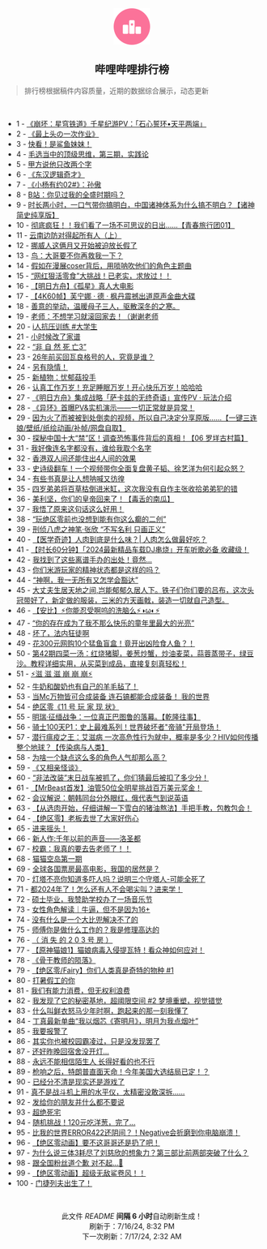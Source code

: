 <div align="center">
    <img src="./assets/icon_rank.png" alt="logo" />
    <h2>哔哩哔哩排行榜</h>
</div>

> 排行榜根据稿件内容质量，近期的数据综合展示，动态更新

<br />

<ul><li><span>1 - <a href=https://www.bilibili.com/BV1xE4m1R78a>《崩坏：星穹铁道》千星纪游PV：「石心誓环•天平两端」</a></span></li><li><span>2 - <a href=https://www.bilibili.com/BV1cf421z7ad>《最上头の一次作业》</a></span></li><li><span>3 - <a href=https://www.bilibili.com/BV1W1421k7gp>快看！是鲨鱼妹妹！</a></span></li><li><span>4 - <a href=https://www.bilibili.com/BV1cKbteyEGo>毛选当中的顶级思维，第三期，实践论</a></span></li><li><span>5 - <a href=https://www.bilibili.com/BV18E4m1R7uy>甲方说他只改两个字</a></span></li><li><span>6 - <a href=https://www.bilibili.com/BV14M4m127zH>《东汉逻辑奇才》</a></span></li><li><span>7 - <a href=https://www.bilibili.com/BV11b421n7aM>《小杨有约02#》：孙傲</a></span></li><li><span>8 - <a href=https://www.bilibili.com/BV12S421R7sV>B站：你见过我的全盛时期吗？</a></span></li><li><span>9 - <a href=https://www.bilibili.com/BV1SJ4m1T7c1>时长两小时，一口气带你搞明白，中国诸神体系为什么搞不明白？【诸神简史纯享版】</a></span></li><li><span>10 - <a href=https://www.bilibili.com/BV18b421n7CW>彻底疯狂！！我们看了一场不可思议的日出......【青春旅行团01】</a></span></li><li><span>11 - <a href=https://www.bilibili.com/BV1wb421H7yf>云南边防对得起所有人（上）</a></span></li><li><span>12 - <a href=https://www.bilibili.com/BV1ny411B7P5>挪威人这俩月又开始被迫放长假了</a></span></li><li><span>13 - <a href=https://www.bilibili.com/BV1PH4y1A7yH>鸟：大哥要不你再救我一下？</a></span></li><li><span>14 - <a href=https://www.bilibili.com/BV1Wx4y1x7cv>假如在漫展coser背后，用唢呐吹他们的角色主题曲</a></span></li><li><span>15 - <a href=https://www.bilibili.com/BV1rZ421K7sk>“网红狠活零食”大挑战！已老实，求放过！！</a></span></li><li><span>16 - <a href=https://www.bilibili.com/BV1Rx4y1x7K9>【明日方舟】《孤星》真人大电影</a></span></li><li><span>17 - <a href=https://www.bilibili.com/BV1bi421h79s>【4K60帧】芙宁娜 · 德 · 枫丹震撼出道原声金曲大碟</a></span></li><li><span>18 - <a href=https://www.bilibili.com/BV1z4421U7Ts>善意的举动，温暖母子三人，驱散深冬的之寒。</a></span></li><li><span>19 - <a href=https://www.bilibili.com/BV1Yw4m1a7G1>老师：不想学习就滚回家去！（谢谢老师</a></span></li><li><span>20 - <a href=https://www.bilibili.com/BV13T421k7SV>i人抗压训练 #大学生</a></span></li><li><span>21 - <a href=https://www.bilibili.com/BV1oZ421K7bE>小时候改了家谱</a></span></li><li><span>22 - <a href=https://www.bilibili.com/BV1QS421R7EZ>“非 自 然 死 亡3”</a></span></li><li><span>23 - <a href=https://www.bilibili.com/BV1f1421b7Hw>26年前买回瓦良格号的人，究竟是谁？</a></span></li><li><span>24 - <a href=https://www.bilibili.com/BV1tT421Y7RE>另有隐情！</a></span></li><li><span>25 - <a href=https://www.bilibili.com/BV1Nf421q7kt>新植物：忧郁菇投手</a></span></li><li><span>26 - <a href=https://www.bilibili.com/BV1SW421R77g>认真工作万岁！充足睡眠万岁！开心快乐万岁！哈哈哈</a></span></li><li><span>27 - <a href=https://www.bilibili.com/BV1hS421R74X>《明日方舟》集成战略「萨卡兹的无终奇语」宣传PV · 玩法介绍</a></span></li><li><span>28 - <a href=https://www.bilibili.com/BV1im421g7Ef>《异环》首曝PV&实机演示——一切正常就是异常！</a></span></li><li><span>29 - <a href=https://www.bilibili.com/BV1sS421o7cV>因为火了而被被到处倒卖的视频，所以自己决定分享原版……【一键三连娘/壁纸/纸绘动画/补帧/网盘自取】</a></span></li><li><span>30 - <a href=https://www.bilibili.com/BV1zb421E7BW>探秘中国十大“禁”区！调查恐怖事件背后的真相！【06 罗垟古村篇】</a></span></li><li><span>31 - <a href=https://www.bilibili.com/BV1DE421A7Ko>我好像连名字都没有，谁给我取个名字</a></span></li><li><span>32 - <a href=https://www.bilibili.com/BV15z421B7xs>香港双人间还能住出4人间的效果</a></span></li><li><span>33 - <a href=https://www.bilibili.com/BV1a1421k75B>史诗级翻车！一个视频带你全面复盘黄子韬、徐艺洋为何引起众怒？</a></span></li><li><span>34 - <a href=https://www.bilibili.com/BV1AZ421u7gA>有些书真是让人想呐喊又彷徨</a></span></li><li><span>35 - <a href=https://www.bilibili.com/BV1sM4m127MH>四岁弟弟将百草枯倒进米缸，这次我没有自作主张收拾弟弟犯的错</a></span></li><li><span>36 - <a href=https://www.bilibili.com/BV1b4421D74i>美利坚，你们的皇帝回来了！【毒舌的南瓜】</a></span></li><li><span>37 - <a href=https://www.bilibili.com/BV1ES411w792>我悟了原来这句话这么好用！</a></span></li><li><span>38 - <a href=https://www.bilibili.com/BV1W4421U72i>“玩绝区零前也没想到能有你这么癫的二创”</a></span></li><li><span>39 - <a href=https://www.bilibili.com/BV1tm421G7b1>刑侦八虎之神笔·张欣 “不写名利 只画正义”</a></span></li><li><span>40 - <a href=https://www.bilibili.com/BV1MS411P73o>【医学奇迹】人肉到底是什么味？| 人肉怎么做最好吃？</a></span></li><li><span>41 - <a href=https://www.bilibili.com/BV12Z421K7HN>【时长60分钟】「2024最新精品车载DJ串烧」开车听歌必备 收藏级！</a></span></li><li><span>42 - <a href=https://www.bilibili.com/BV1v4421D7cs>我找到了这些离谱手办的出处！竟然...</a></span></li><li><span>43 - <a href=https://www.bilibili.com/BV1Lx4y1x7ad>你们米游玩家的精神状态都是这样的吗？</a></span></li><li><span>44 - <a href=https://www.bilibili.com/BV1cZ421u7yW>“神啊，我一无所有又怎学会豁达”</a></span></li><li><span>45 - <a href=https://www.bilibili.com/BV1XE421A7GS>大丈夫生居天地之间,岂能郁郁久居人下。铁子们你们要的吕布，这次头冠带好了，新定做的服装，三米的方天画戟，装造一切就自己造型。</a></span></li><li><span>46 - <a href=https://www.bilibili.com/BV1RJ4m1T7Dm>【安比】⚡你能忍受啊呜的洗脑么⚡◑ω◐️⚡</a></span></li><li><span>47 - <a href=https://www.bilibili.com/BV1Xb421n7zi>“你的存在成为了我不那么快乐的童年里最大的光亮”</a></span></li><li><span>48 - <a href=https://www.bilibili.com/BV1Xy411v7sT>坏了，法内狂徒啊</a></span></li><li><span>49 - <a href=https://www.bilibili.com/BV116421Z7ZC>花300元网购10个猛鱼盲盒！竟开出凶险食人鱼？！</a></span></li><li><span>50 - <a href=https://www.bilibili.com/BV1sE421A7de>第42期四菜一汤：红烧猪脚，姜葱炒蟹，炒油麦菜，蒜蓉蒸带子，绿豆沙。教程详细实用，从买菜到成品，直接复刻真轻松！</a></span></li><li><span>51 - <a href=https://www.bilibili.com/BV1sE421P7Vv>⚡️滋 滋 滋 崩 崩 崩⚡️</a></span></li><li><span>52 - <a href=https://www.bilibili.com/BV1qx4y1t7Bx>牛奶和酸奶也有自己的羊毛毡了！</a></span></li><li><span>53 - <a href=https://www.bilibili.com/BV1CT421k7kG>当Mc万物皆可合成装备 连石镐都能合成装备！ 我的世界</a></span></li><li><span>54 - <a href=https://www.bilibili.com/BV1ZT421r7oZ>绝区零《11 号 玩 家 现 状》</a></span></li><li><span>55 - <a href=https://www.bilibili.com/BV16x4y1t78K>明瑞·征缅战争：一位真正巴图鲁的落幕。【乾隆往事】</a></span></li><li><span>56 - <a href=https://www.bilibili.com/BV1FS411w7aU>骑士100天P1：史上最难系列！世界破坏者"帝骑"开局登场！</a></span></li><li><span>57 - <a href=https://www.bilibili.com/BV144421U7aX>潜行瘟疫之王：艾滋病 一次高危性行为就中，概率是多少？HIV如何传播整个地球？【传染病与人类】</a></span></li><li><span>58 - <a href=https://www.bilibili.com/BV1SH4y1w7EC>为啥一个缺点这么多的角色人气却那么高？</a></span></li><li><span>59 - <a href=https://www.bilibili.com/BV1QE421c72a>《又相亲怪谈》</a></span></li><li><span>60 - <a href=https://www.bilibili.com/BV1W6421f7zh>“非法改装”末日战车被抓了，你们猜最后被扣了多少分！</a></span></li><li><span>61 - <a href=https://www.bilibili.com/BV18S421R7bU>【MrBeast首发】油管50位全明星挑战百万美元奖金！</a></span></li><li><span>62 - <a href=https://www.bilibili.com/BV18Z421T757>会议解说：朝韩同台分外眼红，俄代表气到说英语</a></span></li><li><span>63 - <a href=https://www.bilibili.com/BV1qM4m127hu>【从选肉开始，仔细讲解一下雪白的猪油熬法】手把手教，包教包会！</a></span></li><li><span>64 - <a href=https://www.bilibili.com/BV1t1421k7ty>【绝区零】老板去世了大家好伤心</a></span></li><li><span>65 - <a href=https://www.bilibili.com/BV16i421Y79B>进来摇头！</a></span></li><li><span>66 - <a href=https://www.bilibili.com/BV1kbbJedEQd>新人作:千年以前的声音——洛圣都</a></span></li><li><span>67 - <a href=https://www.bilibili.com/BV1Px4y1476d>校霸：我真的要去告老师了！！</a></span></li><li><span>68 - <a href=https://www.bilibili.com/BV1t1421b7i9>猫猫空岛第一期</a></span></li><li><span>69 - <a href=https://www.bilibili.com/BV1gW421R7yx>全球各国票房最高电影，我国的居然是？</a></span></li><li><span>70 - <a href=https://www.bilibili.com/BV1DE421A7d4>灯塔不亮你知道多吓人吗？说明三个守塔人-可能全死了</a></span></li><li><span>71 - <a href=https://www.bilibili.com/BV1tQbLesEVa>都2024年了！怎么还有人不会喝尖叫？进来学！</a></span></li><li><span>72 - <a href=https://www.bilibili.com/BV1gE421P7rC>硕士毕业，我赞助学校办了一场音乐节</a></span></li><li><span>73 - <a href=https://www.bilibili.com/BV1fM4m127gb>女性角色解读｜牛逼，但不是因为16+</a></span></li><li><span>74 - <a href=https://www.bilibili.com/BV1Tb421n78g>没有什么是一个大比兜解决不了的</a></span></li><li><span>75 - <a href=https://www.bilibili.com/BV1pz421q7hz>师傅你是做什么工作的？我是修理高达的</a></span></li><li><span>76 - <a href=https://www.bilibili.com/BV1tb421n7EF>（ 消 失 的 2 0 3 号 房 ）</a></span></li><li><span>77 - <a href=https://www.bilibili.com/BV1HW421d7X7>【原神猫娘1】猫娘病毒入侵提瓦特！看众神如何应对！</a></span></li><li><span>78 - <a href=https://www.bilibili.com/BV1Sb421n7x7>《骨干教师的陨落》</a></span></li><li><span>79 - <a href=https://www.bilibili.com/BV1tb421n7KT>【绝区零/Fairy】你们人类真是奇特的物种 #1</a></span></li><li><span>80 - <a href=https://www.bilibili.com/BV1jVbNerEQy>打暑假工的你</a></span></li><li><span>81 - <a href=https://www.bilibili.com/BV1wi421Y74J>我们有能力消费，但无权利浪费</a></span></li><li><span>82 - <a href=https://www.bilibili.com/BV13y411i7CF>我发现了它的秘密基地，超阈限空间 #2 梦境重塑，视觉错觉</a></span></li><li><span>83 - <a href=https://www.bilibili.com/BV1sE421P7aP>什么叫鲜衣怒马少年时啊，跑起来的那一刻我懂了</a></span></li><li><span>84 - <a href=https://www.bilibili.com/BV1aE421A7ZL>丁真最新单曲“我以烟芯《寄明月》，明月为我点烟叶”</a></span></li><li><span>85 - <a href=https://www.bilibili.com/BV1QS411c7Rq>我要报警了</a></span></li><li><span>86 - <a href=https://www.bilibili.com/BV1CM4m127bA>其实你也被校园霸凌过，只是没发现罢了</a></span></li><li><span>87 - <a href=https://www.bilibili.com/BV1V1421b7Xs>还好昨晚回宿舍没开灯…</a></span></li><li><span>88 - <a href=https://www.bilibili.com/BV171421b7pP>永远不能相信陌生人 长得好看的也不行</a></span></li><li><span>89 - <a href=https://www.bilibili.com/BV1NS411P7eU>枪响之后，特朗普直面天命！今年美国大选结局已定！？</a></span></li><li><span>90 - <a href=https://www.bilibili.com/BV1ty411B7Jk>已经分不清是现实还是游戏了</a></span></li><li><span>91 - <a href=https://www.bilibili.com/BV1W1421b7ir>真不是战斗机上用的水平仪，太精密没敢深拆……</a></span></li><li><span>92 - <a href=https://www.bilibili.com/BV1yw4m1a7Tc>发给你的朋友并什么都不要说</a></span></li><li><span>93 - <a href=https://www.bilibili.com/BV171421k7Xr>超绝死宅</a></span></li><li><span>94 - <a href=https://www.bilibili.com/BV1yH4y1w77h>随机挑战！120元吃洋葱，完了…</a></span></li><li><span>95 - <a href=https://www.bilibili.com/BV1Bf421q7Fs>比我的世界ERROR422还阴间？！Negative会折磨到你电脑崩溃！</a></span></li><li><span>96 - <a href=https://www.bilibili.com/BV1vi421Y7tn>【绝区零动画】要不这哥哥还是扔了吧！</a></span></li><li><span>97 - <a href=https://www.bilibili.com/BV1tT421Y7oC>为什么说三体3耗尽了刘慈欣的想象力？第三部比前两部突破了什么？</a></span></li><li><span>98 - <a href=https://www.bilibili.com/BV1LE421P7Ef>跟全国粉丝道个歉 对不起...🧎</a></span></li><li><span>99 - <a href=https://www.bilibili.com/BV13f421z7MW>【绝区零动画】超级无敌鲨卷风！！</a></span></li><li><span>100 - <a href=https://www.bilibili.com/BV1RJ4m1T78N>门捷列夫出生了！</a></span></li></ul>

<br />

<p align=center>此文件 <i>README</i> <b>间隔 6 小时</b>自动刷新生成！<br>刷新于：7/16/24, 8:32 PM<br>下一次刷新：7/17/24, 2:32 AM</p>